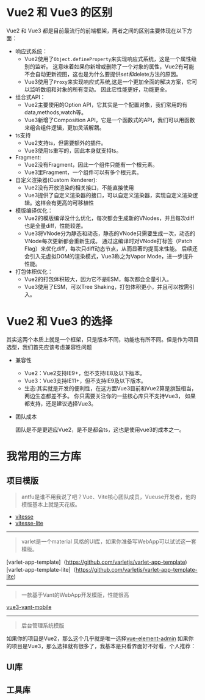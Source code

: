 # Vue2 和 Vue3 的区别

Vue2 和 Vue3 都是目前最流行的前端框架，两者之间的区别主要体现在以下方面：

+ 响应式系统：
  + Vue2使用了`Object.defineProperty`来实现响应式系统，这是一个属性级别的监听。
  这意味着如果你新增或删除了一个对象的属性，Vue2有可能不会自动更新视图，这也是为什么要提供$set和$delete方法的原因。
  + Vue3使用了`Proxy`来实现响应式系统,这是一个更加全面的解决方案，它可以监听数组和对象的所有变动。
  因此它性能更好，功能更全。
+ 组合式API：
  + Vue2主要使用的Option API，它其实是一个配置对象，我们常用的有data,methods,watch等。
  + Vue3新增了Composition API，它是一个函数式的API，我们可以用函数来组合组件逻辑，更加灵活解耦。
+ ts支持
  + Vue2支持ts，但需要额外的插件。
  + Vue3使用ts重写的，因此本身就支持ts。
+ Fragment:
  + Vue2没有Fragment，因此一个组件只能有一个根元素。
  + Vue3里Fragment，一个组件可以有多个根元素。
+ 自定义渲染器(Custom Renderer):
  + Vue2没有开放渲染的相关接口，不能直接使用
  + Vue3提供了自定义渲染器的接口，可以自定义渲染器，实现自定义渲染逻辑。这样会有更高的可移植性
+ 模版编译优化：
  + Vue2的模版编译没什么优化，每次都会生成新的VNodes，并且每次diff也是全量diff，性能较差。
  + Vue3将VNode分为静态和动态，静态的VNode只需要生成一次，动态的VNode每次更新都会重新生成。
  通过这编译时对VNode打标签（Patch Flag）来优化diff，每次只diff动态节点，从而显著的提高来性能。
  后续还会引入无虚拟DOM的渲染模式，Vue3称之为Vapor Mode，进一步提升性能。
+ 打包体积优化：
  + Vue2的打包体积较大，因为它不是ESM，每次都会全量引入。
  + Vue3使用了ESM，可以Tree Shaking，打包体积更小，并且可以按需引入。
# Vue2 和 Vue3 的选择
其实这两个本质上就是一个框架，只是版本不同，功能也有所不同。但是作为项目选型，我们首先应该考虑兼容性问题
+ 兼容性
  + Vue2：Vue2支持IE9+，但不支持IE8及以下版本。
  + Vue3：Vue3支持IE11+，但不支持IE9及以下版本。
  + 生态:其实就是开发的便利性，在这方面Vue3目前和Vue2算是旗鼓相当， 两边生态都差不多。
  你只需要关注你的一些核心库只不支持Vue3， 如果都支持，还是建议选择Vue3。
+ 团队成本

  团队是不是更适应Vue2，是不是都会ts，这也是使用vue3的成本之一。
# 我常用的三方库

## 项目模版
>antfu是谁不用我说了吧？Vue、Vite核心团队成员，Vueuse开发者，他的模版基本上就是天花板。

  + [vitesse](https://github.com/antfu/vitesse)
  + [vitesse-lite](https://github.com/antfu/vitesse-lite)

---

>varlet是一个material 风格的UI库，如果你准备写WebApp可以试试这一套模版。

[varlet-app-template]（https://github.com/varletjs/varlet-app-template)
[varlet-app-template-lite]（https://github.com/varletjs/varlet-app-template-lite)

---

>一款基于Vant的WebApp开发模版，性能很高

[vue3-vant-mobile](https://github.com/CharleeWa/vue3-vant-mobile)

---
>后台管理系统模版


如果你的项目是Vue2，那么这个几乎就是唯一选择[vue-element-admin](https://github.com/PanJiaChen/vue-element-admin)
如果你的项目是Vue3，那么选择就有很多了，我基本是只看界面好不好看，个人推荐：


## UI库
## 工具库
